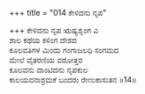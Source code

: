 +++
title = "014 ಕೇಳಿದನು ನೃಪ"

+++
ಕೇಳಿದನು ನೃಪ ಋಷ್ಯಶೃಂಗ ವಿ  
ಶಾಲ ಕಥೆಯ ಕಳಿಂಗ ದೇಶದ  
ಕೂಲವತಿಗಳ ಮಿಂದು ಗಂಗಾಜಲಧಿ ಸಂಗಮದ   
ಮೇಲೆ ವೈತರಣಿಯ ವರೋತ್ತರ  
ಕೂಲವನು ದಾಂಟಿದನು ನೃಪಕುಲ  
ಕಾಲಯವನಾಶ್ರಮಕೆ ಬಂದರು ರೇಣುಕಾಸುತನ       ॥14॥